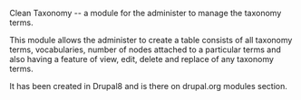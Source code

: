 Clean Taxonomy -- a module for the administer to manage the taxonomy terms.

This module allows the administer to create a table consists of all taxonomy terms, vocabularies, number of nodes attached to a particular terms and also having a feature of view, edit, delete and replace of any taxonomy terms.

It has been created in Drupal8 and is there on drupal.org modules section.
